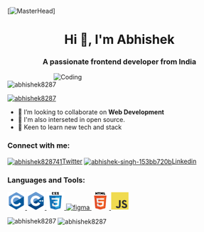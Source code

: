 [![MasterHead](https://cdn.dribbble.com/users/458522/screenshots/3394075/web_design_report_code.jpg?compress=1&resize=800x600&vertical=top)]
<h1 align="center">Hi 👋, I'm Abhishek</h1>
<h3 align="center">A passionate frontend developer from India</h3>
<img align="right" alt="Coding" width="400" src="https://media.tenor.com/I5iY9Hj8YGQAAAAi/kroppa-digital.gif">

<p align="left"> <img src="https://komarev.com/ghpvc/?username=abhishek8287&label=Profile%20views&color=0e75b6&style=flat" alt="abhishek8287" /> </p>

<p align="left"> <a href="https://github.com/ryo-ma/github-profile-trophy"><img src="https://github-profile-trophy.vercel.app/?username=abhishek8287" alt="abhishek8287" /></a> </p>

- 👯 I’m looking to collaborate on **Web Development**
- 👯 I'm also interseted in open source.
- 👯 Keen to learn new tech and stack

<h3 align="left">Connect with me:</h3>
<p align="left">
<a href="https://twitter.com/abhishek828741" target="blank"><img align="center" src="https://raw.githubusercontent.com/rahuldkjain/github-profile-readme-generator/master/src/images/icons/Social/twitter.svg" alt="abhishek828741" height="30" width="40" />Twitter</a>
<a href="https://linkedin.com/in/abhishek-singh-153bb720b" target="blank"><img align="center" src="https://raw.githubusercontent.com/rahuldkjain/github-profile-readme-generator/master/src/images/icons/Social/linked-in-alt.svg" alt="abhishek-singh-153bb720b" height="30" width="40" />Linkedin</a>
</p>

<h3 align="left">Languages and Tools:</h3>
<p align="left"> <a href="https://www.cprogramming.com/" target="_blank" rel="noreferrer"> <img src="https://raw.githubusercontent.com/devicons/devicon/master/icons/c/c-original.svg" alt="c" width="40" height="40"/> </a> <a href="https://www.w3schools.com/cpp/" target="_blank" rel="noreferrer"> <img src="https://raw.githubusercontent.com/devicons/devicon/master/icons/cplusplus/cplusplus-original.svg" alt="cplusplus" width="40" height="40"/> </a> <a href="https://www.w3schools.com/css/" target="_blank" rel="noreferrer"> <img src="https://raw.githubusercontent.com/devicons/devicon/master/icons/css3/css3-original-wordmark.svg" alt="css3" width="40" height="40"/> </a> <a href="https://www.figma.com/" target="_blank" rel="noreferrer"> <img src="https://www.vectorlogo.zone/logos/figma/figma-icon.svg" alt="figma" width="40" height="40"/> </a> <a href="https://www.w3.org/html/" target="_blank" rel="noreferrer"> <img src="https://raw.githubusercontent.com/devicons/devicon/master/icons/html5/html5-original-wordmark.svg" alt="html5" width="40" height="40"/> </a> <a href="https://developer.mozilla.org/en-US/docs/Web/JavaScript" target="_blank" rel="noreferrer"> <img src="https://raw.githubusercontent.com/devicons/devicon/master/icons/javascript/javascript-original.svg" alt="javascript" width="40" height="40"/> </a> </p>

<p><img align="left" src="https://github-readme-stats.vercel.app/api/top-langs?username=abhishek8287&show_icons=true&locale=en&layout=compact" alt="abhishek8287" /></p>

<p>&nbsp;<img align="center" src="https://github-readme-stats.vercel.app/api?username=abhishek8287&show_icons=true&locale=en" alt="abhishek8287" /></p>

